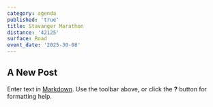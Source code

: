 ```yaml
---
category: agenda
published: 'true'
title: Stavanger Marathon
distance: '42125'
surface: Road
event_date: '2025-30-08'
---
```

## A New Post

Enter text in [Markdown](http://daringfireball.net/projects/markdown/). Use the toolbar above, or click the **?** button for formatting help.
